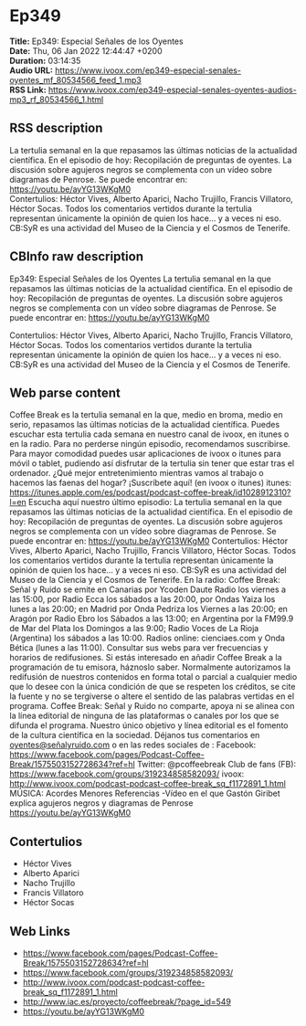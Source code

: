 # Ep349  
**Title:** Ep349: Especial Señales de los Oyentes  
**Date:** Thu, 06 Jan 2022 12:44:47 +0200  
**Duration:** 03:14:35  
**Audio URL:** https://www.ivoox.com/ep349-especial-senales-oyentes_mf_80534566_feed_1.mp3  
**RSS Link:** https://www.ivoox.com/ep349-especial-senales-oyentes-audios-mp3_rf_80534566_1.html  

## RSS description
La tertulia semanal en la que repasamos las últimas noticias de la actualidad científica. En el episodio de hoy: Recopilación de preguntas de oyentes. La discusión sobre agujeros negros se complementa con un vídeo sobre diagramas de Penrose. Se puede encontrar en: https://youtu.be/ayYG13WKgM0   
Contertulios: Héctor Vives, Alberto Aparici, Nacho Trujillo, Francis Villatoro, Héctor Socas. Todos los comentarios vertidos durante la tertulia representan únicamente la opinión de quien los hace... y a veces ni eso. CB:SyR es una actividad del Museo de la Ciencia y el Cosmos de Tenerife.

## CBInfo raw description
Ep349: Especial Señales de los Oyentes
La tertulia semanal en la que repasamos las últimas noticias de la actualidad científica. En el episodio de hoy: Recopilación de preguntas de oyentes. La discusión sobre agujeros negros se complementa con un vídeo sobre diagramas de Penrose. Se puede encontrar en: https://youtu.be/ayYG13WKgM0   

Contertulios: Héctor Vives, Alberto Aparici, Nacho Trujillo, Francis Villatoro, Héctor Socas. Todos los comentarios vertidos durante la tertulia representan únicamente la opinión de quien los hace... y a veces ni eso. CB:SyR es una actividad del Museo de la Ciencia y el Cosmos de Tenerife.


## Web parse content
Coffee Break es la tertulia semanal en la que, medio en broma, medio en serio, repasamos las últimas noticias de la actualidad científica. Puedes escuchar esta tertulia cada semana en nuestro canal de ivoox, en itunes o en la radio. Para no perderse ningún episodio, recomendamos suscribirse. Para mayor comodidad puedes usar aplicaciones de ivoox o itunes para móvil o tablet, pudiendo así disfrutar de la tertulia sin tener que estar tras el ordenador. ¿Qué mejor entretenimiento mientras vamos al trabajo o hacemos las faenas del hogar? ¡Suscríbete aquí! (en ivoox o itunes) itunes: https://itunes.apple.com/es/podcast/podcast-coffee-break/id1028912310?l=en Escucha aquí nuestro último episodio: La tertulia semanal en la que repasamos las últimas noticias de la actualidad científica. En el episodio de hoy: Recopilación de preguntas de oyentes. La discusión sobre agujeros negros se complementa con un vídeo sobre diagramas de Penrose. Se puede encontrar en: https://youtu.be/ayYG13WKgM0 Contertulios: Héctor Vives, Alberto Aparici, Nacho Trujillo, Francis Villatoro, Héctor Socas. Todos los comentarios vertidos durante la tertulia representan únicamente la opinión de quien los hace… y a veces ni eso. CB:SyR es una actividad del Museo de la Ciencia y el Cosmos de Tenerife. En la radio: Coffee Break: Señal y Ruido se emite en Canarias por Ycoden Daute Radio los viernes a las 15:00, por Radio Ecca los sábados a las 20:00, por Ondas Yaiza los lunes a las 20:00; en Madrid por Onda Pedriza los Viernes a las 20:00; en Aragón por Radio Ebro los Sábados a las 13:00; en Argentina por la FM99.9 de Mar del Plata los Domingos a las 9:00; Radio Voces de La Rioja (Argentina) los sábados a las 10:00. Radios online: cienciaes.com y Onda Bética (lunes a las 11:00). Consultar sus webs para ver frecuencias y horarios de redifusiones. Si estás interesado en añadir Coffee Break a la programación de tu emisora, háznoslo saber. Normalmente autorizamos la redifusión de nuestros contenidos en forma total o parcial a cualquier medio que lo desee con la única condición de que se respeten los créditos, se cite la fuente y no se tergiverse o altere el sentido de las palabras vertidas en el programa. Coffee Break: Señal y Ruido no comparte, apoya ni se alinea con la línea editorial de ninguna de las plataformas o canales por los que se difunda el programa. Nuestro único objetivo y línea editorial es el fomento de la cultura científica en la sociedad. Déjanos tus comentarios en oyentes@señalyruido.com o en las redes sociales de : Facebook: https://www.facebook.com/pages/Podcast-Coffee-Break/1575503152728634?ref=hl Twitter: @pcoffeebreak Club de fans (FB): https://www.facebook.com/groups/319234858582093/ ivoox: http://www.ivoox.com/podcast-podcast-coffee-break_sq_f1172891_1.html MÚSICA: Acordes Menores Referencias -Vídeo en el que Gastón Giribet explica agujeros negros y diagramas de Penrose https://youtu.be/ayYG13WKgM0

## Contertulios
- Héctor Vives
- Alberto Aparici
- Nacho Trujillo
- Francis Villatoro
- Héctor Socas
## Web Links
- https://www.facebook.com/pages/Podcast-Coffee-Break/1575503152728634?ref=hl
- https://www.facebook.com/groups/319234858582093/
- http://www.ivoox.com/podcast-podcast-coffee-break_sq_f1172891_1.html
- http://www.iac.es/proyecto/coffeebreak/?page_id=549
- https://youtu.be/ayYG13WKgM0